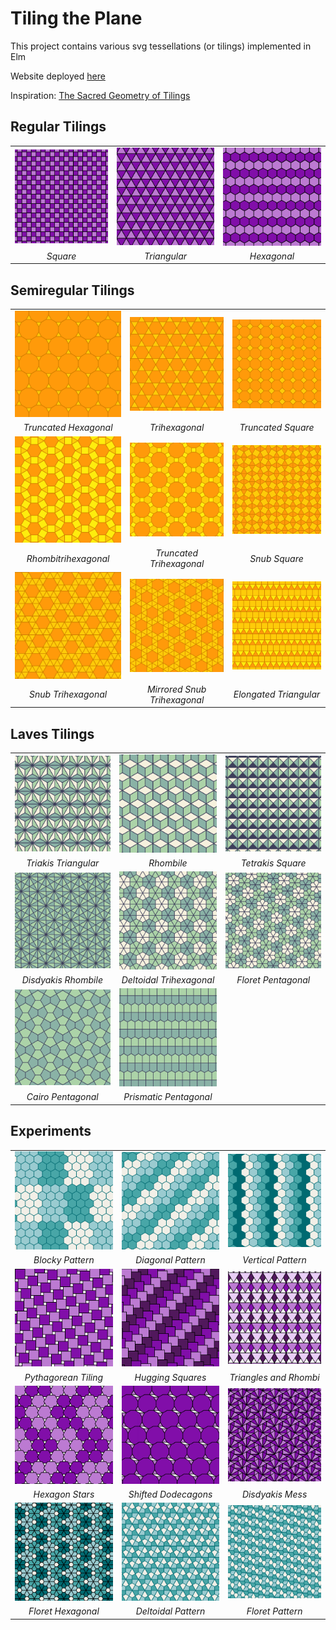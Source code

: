 # Tiling the Plane

This project contains various svg tessellations (or tilings) implemented in Elm

Website deployed [here](https://vsebastian8.github.io/Tessellation/)

Inspiration: [The Sacred Geometry of Tilings](https://www.youtube.com/watch?v=wiWEP5Kf8sk&t=398s)

## Regular Tilings

|                                                      |                                                         |                                                       |
| :--------------------------------------------------: | :-----------------------------------------------------: | :---------------------------------------------------: |
| <img src="./assets/regular/squares.png" width="200"> | <img src="./assets/regular/triangular.png" width="200"> | <img src="./assets/regular/hexagons.png" width="200"> |
|                       _Square_                       |                      _Triangular_                       |                      _Hexagonal_                      |

## Semiregular Tilings

|                                                                     |                                                                         |                                                                      |
| :-----------------------------------------------------------------: | :---------------------------------------------------------------------: | :------------------------------------------------------------------: |
| <img src="./assets/semiregular/truncatedHexagonal.png" width="200"> |      <img src="./assets/semiregular/triHexagonal.png" width="200">      |   <img src="./assets/semiregular/truncatedSquare.png" width="200">   |
|                        _Truncated Hexagonal_                        |                             _Trihexagonal_                              |                          _Truncated Square_                          |
| <img src="./assets/semiregular/rhombiTriHexagonal.png" width="200"> | <img src="./assets/semiregular/truncatedTriHexagonal.png" width="200">  |     <img src="./assets/semiregular/snubSquare.png" width="200">      |
|                        _Rhombitrihexagonal_                         |                        _Truncated Trihexagonal_                         |                            _Snub Square_                             |
|  <img src="./assets/semiregular/snubTriHexagonal.png" width="200">  | <img src="./assets/semiregular/snubTriHexagonalMirror.png" width="200"> | <img src="./assets/semiregular/elongatedTriangular.png" width="200"> |
|                         _Snub Trihexagonal_                         |                      _Mirrored Snub Trihexagonal_                       |                        _Elongated Triangular_                        |

## Laves Tilings

|                                                              |                                                                  |                                                             |
| :----------------------------------------------------------: | :--------------------------------------------------------------: | :---------------------------------------------------------: |
| <img src="./assets/laves/triakisTriangular.png" width="200"> |       <img src="./assets/laves/rhombile.png" width="200">        |  <img src="./assets/laves/tetrakisSquare.png" width="200">  |
|                     _Triakis Triangular_                     |                            _Rhombile_                            |                      _Tetrakis Square_                      |
| <img src="./assets/laves/disdyakisRhombile.png" width="200"> | <img src="./assets/laves/deltoidalTriHexagonal.png" width="200"> | <img src="./assets/laves/floretPentagonal.png" width="200"> |
|                     _Disdyakis Rhombile_                     |                     _Deltoidal Trihexagonal_                     |                     _Floret Pentagonal_                     |
|  <img src="./assets/laves/cairoPentagonal.png" width="200">  |  <img src="./assets/laves/prismaticPentagonal.png" width="200">  |
|                      _Cairo Pentagonal_                      |                      _Prismatic Pentagonal_                      |

## Experiments

|                                                                    |                                                                    |                                                                  |
| :----------------------------------------------------------------: | :----------------------------------------------------------------: | :--------------------------------------------------------------: |
|   <img src="./assets/experiments/hexagonBlock.png" width="200">    |  <img src="./assets/experiments/hexagonDiagonal.png" width="200">  | <img src="./assets/experiments/hexagonVertical.png" width="200"> |
|                          _Blocky Pattern_                          |                         _Diagonal Pattern_                         |                        _Vertical Pattern_                        |
| <img src="./assets/experiments/pythagoreanTiling.png" width="200"> |  <img src="./assets/experiments/huggingSquares.png" width="200">   | <img src="./assets/experiments/trianglePattern.png" width="200"> |
|                        _Pythagorean Tiling_                        |                         _Hugging Squares_                          |                      _Triangles and Rhombi_                      |
|   <img src="./assets/experiments/hexagonStars.png" width="200">    | <img src="./assets/experiments/shiftedDodecagons.png" width="200"> |  <img src="./assets/experiments/disdyakisMess.png" width="200">  |
|                          _Hexagon Stars_                           |                        _Shifted Dodecagons_                        |                         _Disdyakis Mess_                         |
|  <img src="./assets/experiments/floretHexagonal.png" width="200">  | <img src="./assets/experiments/deltoidalPattern.png" width="200">  |  <img src="./assets/experiments/floretPattern.png" width="200">  |
|                         _Floret Hexagonal_                         |                        _Deltoidal Pattern_                         |                         _Floret Pattern_                         |
